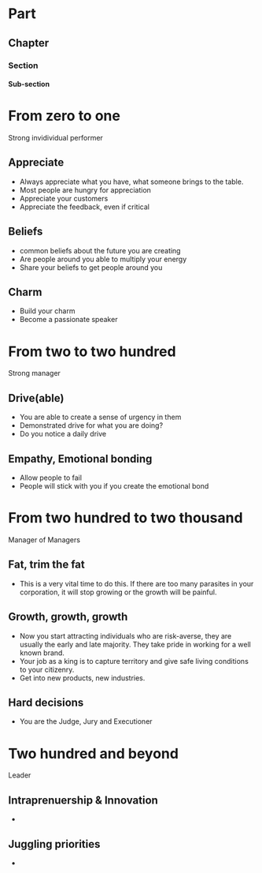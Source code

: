 # Part
## Chapter
### Section
#### Sub-section

# From zero to one
Strong invidividual performer
## Appreciate
- Always appreciate what you have, what someone brings to the table. 
- Most people are hungry for appreciation
- Appreciate your customers
- Appreciate the feedback, even if critical

## Beliefs
- common beliefs about the future you are creating
- Are people around you able to multiply your energy
- Share your beliefs to get people around you

## Charm
- Build your charm
- Become a passionate speaker

# From two to two hundred
Strong manager
## Drive(able)
- You are able to create a sense of urgency in them
- Demonstrated drive for what you are doing?
- Do you notice a daily drive

## Empathy, Emotional bonding
- Allow people to fail
- People will stick with you if you create the emotional bond

# From two hundred to two thousand
Manager of Managers
## Fat, trim the fat
- This is a very vital time to do this. If there are too many parasites in your corporation, it will stop growing or the growth will be painful.

## Growth, growth, growth
- Now you start attracting individuals who are risk-averse, they are usually the early and late majority. They take pride in working for a well known brand.
- Your job as a king is to capture territory and give safe living conditions to your citizenry.
- Get into new products, new industries.

## Hard decisions
- You are the Judge, Jury and Executioner

# Two hundred and beyond
Leader
## Intraprenuership & Innovation
- 

## Juggling priorities
- 
